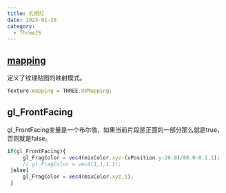 ```yaml
---
title: 孔明灯
date: 2023-01-16
category:
  - ThreeJS
---
```



## [mapping](https://threejs.org/docs/index.html?q=textures#api/zh/constants/Textures)

定义了纹理贴图的映射模式。
```js
Texture.mapping = THREE.UVMapping;
```

## gl_FrontFacing

gl_FrontFacing变量是一个布尔值，如果当前片段是正面的一部分那么就是true，否则就是false。

```js
if(gl_FrontFacing){
     gl_FragColor = vec4(mixColor.xyz-(vPosition.y-20.0)/80.0-0.1,1);
     // gl_FragColor = vec4(1,1,1,1);
 }else{
     gl_FragColor = vec4(mixColor.xyz,1);
 }

```

<div ref="lantern"></div>


<script setup>
import {ref,onMounted} from 'vue'
import * as THREE from "three";
import { OrbitControls } from "three/examples/jsm/controls/OrbitControls";
import gsap from "gsap";
import * as dat from "dat.gui";
import { RGBELoader } from "three/examples/jsm/loaders/RGBELoader";
import { GLTFLoader } from "three/examples/jsm/loaders/GLTFLoader";


const lantern = ref()


const init = () => {
    // 初始化场景
    const scene = new THREE.Scene();

    // 创建透视相机
    const camera = new THREE.PerspectiveCamera(
      90,
      2,
      0.1,
      1000
    );

    const rgbeLoader = new RGBELoader();
    rgbeLoader.loadAsync("/assets/textures/2k.hdr").then((texture) => {
        // 图像将如何应用到物体（对象）上
      texture.mapping = THREE.EquirectangularReflectionMapping;
      scene.background = texture;
      scene.environment = texture;
    });

    const shaderMaterial = new THREE.ShaderMaterial({
        vertexShader: `
            precision lowp float;
            varying vec4 vPosition;
            varying vec4 gPosition;
            void main(){
                vec4 modelPosition = modelMatrix * vec4( position, 1.0 );

                vPosition = modelPosition;
                gPosition = vec4( position, 1.0 );
                gl_Position =  projectionMatrix * viewMatrix * modelPosition;
            }
        `,
        fragmentShader:`
            precision lowp float;
            varying vec4 vPosition;
            varying vec4 gPosition;

            void main(){
                vec4 redColor = vec4(1,0,0,1);
                vec4 yellowColor = vec4(1,1,0.5,1);
                vec4 mixColor = mix(yellowColor,redColor,gPosition.y/3.0);



                if(gl_FrontFacing){
                    gl_FragColor = vec4(mixColor.xyz-(vPosition.y-20.0)/80.0-0.1,1);
                    // gl_FragColor = vec4(1,1,1,1);
                }else{
                    gl_FragColor = vec4(mixColor.xyz,1);
                }
            }  
        `,
        uniforms:{},
        side:THREE.DoubleSide
    })

    const renderer = new THREE.WebGLRenderer()
    // 定义渲染器的输出编码。
    renderer.outputEncoding = THREE.sRGBEncoding;

    renderer.toneMapping = THREE.ACESFilmicToneMapping
    // 色调映射的曝光级别。
    renderer.toneMappingExposure = 0.2;


    const gltfLoader = new GLTFLoader()
    let LightBox = null 

    gltfLoader.load("/assets/model/flyLight.glb",(gltf) => {
        LightBox = gltf.scene.children[1]

        LightBox.material = shaderMaterial;
        
        for (let i = 0; i < 150; i++) {
          let flyLight = gltf.scene.clone(true);
          let x = (Math.random() - 0.5) * 300;
          let z = (Math.random() - 0.5) * 300;
          let y = Math.random() * 60 + 25;
          flyLight.position.set(x, y, z);
          gsap.to(flyLight.rotation, {
            y: 2 * Math.PI,
            duration: 10 + Math.random() * 30,
            repeat: -1,
          });
          gsap.to(flyLight.position, {
            x: "+=" + Math.random() * 5,
            y: "+=" + Math.random() * 20,
            yoyo: true,
            duration: 5 + Math.random() * 10,
            repeat: -1,
          });
          scene.add(flyLight);
        }

    })

    renderer.setSize(lantern.value.offsetWidth,lantern.value.offsetWidth/2)

    if(!__VUEPRESS_SSR__) {
        window.addEventListener("resize", () => {
        //   更新渲染器
        renderer.setSize(lantern.value.offsetWidth,lantern.value.offsetWidth/2)

        //   设置渲染器的像素比例
        renderer.setPixelRatio(window.devicePixelRatio);
        });        
    }
    lantern.value.appendChild(renderer.domElement)

    // 初始化控制器
    const controls = new OrbitControls(camera, renderer.domElement);
    // 设置控制器阻尼
    controls.enableDamping = true;
    // 设置自动旋转
    controls.autoRotate = true;
    controls.autoRotateSpeed = 0.1;
    controls.maxPolarAngle = (Math.PI / 3) * 2;
    controls.minPolarAngle = (Math.PI / 3) * 2;

    const clock = new THREE.Clock();
    function animate(t) {
      controls.update();
      const elapsedTime = clock.getElapsedTime();

      requestAnimationFrame(animate);
      // 使用渲染器渲染相机看这个场景的内容渲染出来
      renderer.render(scene, camera);
    }

    animate();
}
onMounted(()=>{
    init()
})
</script>
